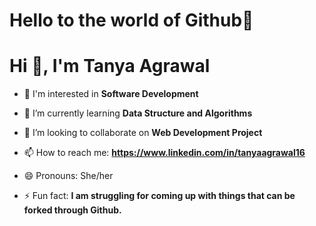 <h1 align="left">Hello to the world of Github👋</h1>
<h1 align="left">Hi 👋, I'm Tanya Agrawal</h1>


- 👀 I'm interested in **Software Development**

- 🌱 I’m currently learning **Data Structure and Algorithms**

- 👯 I’m looking to collaborate on **Web Development Project**

- 📫 How to reach me: **https://www.linkedin.com/in/tanyaagrawal16**

-  😄 Pronouns: She/her

- ⚡ Fun fact: **I am struggling for coming up with things that can be forked through Github.**

<p align="left">
</p>




